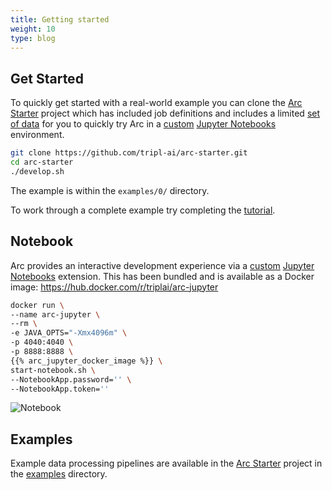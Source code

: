 ```yaml
---
title: Getting started
weight: 10
type: blog
---
```


## Get Started

To quickly get started with a real-world example you can clone the [Arc Starter](https://github.com/tripl-ai/arc-starter) project which has included job definitions and includes a limited [set of data](https://registry.opendata.aws/nyc-tlc-trip-records-pds/) for you to quickly try Arc in a [custom](https://github.com/tripl-ai/arc-jupyter) [Jupyter Notebooks](https://jupyter.org/) environment.

```bash
git clone https://github.com/tripl-ai/arc-starter.git
cd arc-starter
./develop.sh
```

The example is within the `examples/0/` directory.

To work through a complete example try completing the [tutorial](/tutorial).

## Notebook

Arc provides an interactive development experience via a [custom](https://github.com/tripl-ai/arc-jupyter) [Jupyter Notebooks](https://jupyter.org/) extension. This has been bundled and is available as a Docker image: https://hub.docker.com/r/triplai/arc-jupyter

```bash
docker run \
--name arc-jupyter \
--rm \
-e JAVA_OPTS="-Xmx4096m" \
-p 4040:4040 \
-p 8888:8888 \
{{% arc_jupyter_docker_image %}} \
start-notebook.sh \
--NotebookApp.password='' \
--NotebookApp.token=''
```

![Notebook](/img/arc-starter.png)

## Examples

Example data processing pipelines are available in the [Arc Starter](https://github.com/tripl-ai/arc-starter/tree/master/examples) project in the [examples](https://github.com/tripl-ai/arc-starter/tree/master/examples) directory.
